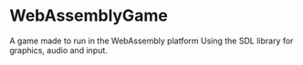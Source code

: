 # WebAssemblyGame
A game made to run in the WebAssembly platform Using the SDL library for graphics, audio and input.
